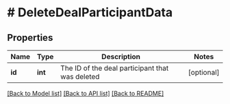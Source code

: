 # # DeleteDealParticipantData

## Properties

Name | Type | Description | Notes
------------ | ------------- | ------------- | -------------
**id** | **int** | The ID of the deal participant that was deleted | [optional]

[[Back to Model list]](../../README.md#models) [[Back to API list]](../../README.md#endpoints) [[Back to README]](../../README.md)
